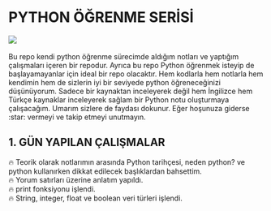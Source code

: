 # PYTHON ÖĞRENME SERİSİ
<div>
	<img style="display: block; margin: auto;" src="https://www.bilim.org/wp-content/uploads/python-logo-master-v3-tm.png"/>
<div>
<br>
Bu repo kendi python öğrenme sürecimde aldığım notları ve yaptığım çalışmaları içeren bir repodur. Ayrıca bu repo Python öğrenmek isteyip de başlayamayanlar için ideal bir repo olacaktır. Hem kodlarla hem notlarla hem kendimin hem de sizlerin iyi bir seviyede python öğreneceğinizi düşünüyorum. Sadece bir kaynaktan inceleyerek değil hem İngilizce hem Türkçe kaynaklar inceleyerek sağlam bir Python notu oluşturmaya çalışacağım. Umarım sizlere de faydası dokunur. Eğer hoşunuza giderse :star: vermeyi ve takip etmeyi unutmayın.

## 1. GÜN YAPILAN ÇALIŞMALAR
 🔥 Teorik olarak notlarımın arasında Python tarihçesi, neden python? ve python kullanırken dikkat edilecek başlıklardan bahsettim.
  <br>
 🔥 Yorum satırları üzerine anlatım yapıldı.
  <br>
 🔥 print fonksiyonu işlendi.
  <br>
 🔥 String, integer, float ve boolean veri türleri işlendi. 

